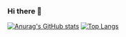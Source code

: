### Hi there 👋
[![Anurag's GitHub stats](https://github-readme-stats.vercel.app/api?username=holan-3-x)](https://www.youtube.com/watch?v=dQw4w9WgXcQ)
[![Top Langs](https://github-readme-stats.vercel.app/api/top-langs/?username=holan-3-x&layout=donut)](https://www.youtube.com/watch?v=dQw4w9WgXcQ)
<!--
**holan-3-x/holan-3-x** is a ✨ _special_ ✨ repository because its `README.md` (this file) appears on your GitHub profile.

Here are some ideas to get you started:

- 🔭 I’m currently working on ...
- 🌱 I’m currently learning ...
- 👯 I’m looking to collaborate on ...
- 🤔 I’m looking for help with ...
- 💬 Ask me about ...
- 📫 How to reach me: ...
- 😄 Pronouns: ...
- ⚡ Fun fact: ...
-->
